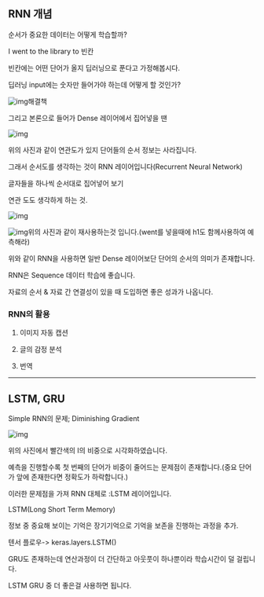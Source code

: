 ## RNN 개념

순서가 중요한 데이터는 어떻게 학습할까?

I went to the library to 빈칸 

빈칸에는 어떤 단어가 올지 딥러닝으로 푼다고 가정해봅시다.

딥러닝 input에는 숫자만 들어가야 하는데 어떻게 할 것인가?



![img](https://blog.kakaocdn.net/dn/bCAiIX/btrdInvy4tx/NUtlUX7OGM6a17B0FrMu0k/img.png)해결책



그리고 본론으로 들어가 Dense 레이어에서 집어넣을 땐 



![img](https://blog.kakaocdn.net/dn/d5GcD4/btrdFnJy0Na/UfyHO8NmujXiP1GSeh0uMK/img.png)



위의 사진과 같이 연관도가 있지 단어들의 순서 정보는 사라집니다.

 

그래서 순서도를 생각하는 것이 RNN 레이어입니다(Recurrent Neural Network)

글자들을 하나씩 순서대로 집어넣어 보기

연관 도도 생각하게 하는 것.



![img](https://blog.kakaocdn.net/dn/M0XGX/btrdDyx33QH/nWUl2KYgFYlU24kYJRnMc1/img.png)

![img](https://blog.kakaocdn.net/dn/c7gtoA/btrdHfYRJyy/A3hMnsA3g5A2EmXCLYJ8k1/img.png)위의 사진과 같이 재사용하는것 입니다.(went를 넣을때에 h1도 함께사용하여 예측해라)



위와 같이 RNN을 사용하면 일반 Dense 레이어보단 단어의 순서의 의미가 존재합니다.

RNN은 Sequence 데이터 학습에 좋습니다.

자료의 순서 & 자료 간 연결성이 있을 때 도입하면 좋은 성과가 나옵니다.

###  

###  

### RNN의 활용

1. 이미지 자동 캡션

2. 글의 감정 분석

3. 번역

-----------------------------------------------------------------

## LSTM, GRU

Simple RNN의 문제; Diminishing Gradient



![img](https://blog.kakaocdn.net/dn/3eOK1/btrdHe6IE0f/grzaFeGthKTKHxk99CI4v1/img.png)



위의 사진에서 빨간색의 I의 비중으로 시각화하였습니다.

예측을 진행할수록 첫 번째의 단어가 비중이 줄어드는 문제점이 존재합니다.(중요 단어가 앞에 존재한다면 정확도가 하락합니다.)

이러한 문제점을 가져 RNN 대체로 :LSTM 레이어입니다.

 

LSTM(Long Short Term Memory)

정보 중 중요해 보이는 기억은 장기기억으로 기억을 보존을 진행하는 과정을 추가.

텐서 플로우-> keras.layers.LSTM()

GRU도 존재하는데 연산과정이 더 간단하고 아웃풋이 하나뿐이라 학습시간이 덜 걸립니다. 

LSTM GRU 중 더 좋은걸 사용하면 됩니다.
